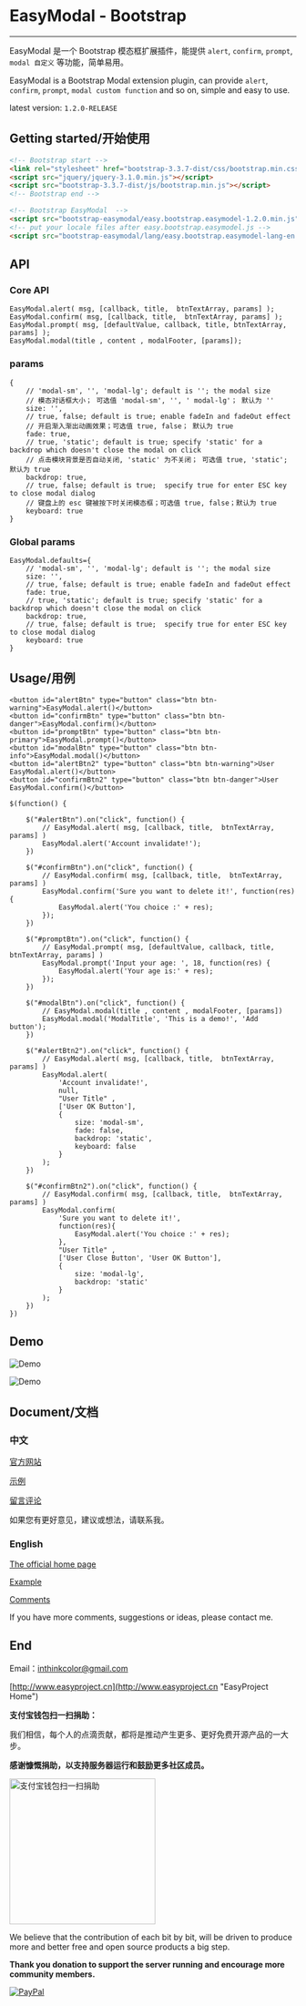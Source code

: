 # EasyModal - Bootstrap

---------------

EasyModal 是一个 Bootstrap 模态框扩展插件，能提供 `alert`, `confirm`, `prompt`, `modal 自定义` 等功能，简单易用。

EasyModal is a Bootstrap Modal extension plugin, can provide `alert`, `confirm`, `prompt`, `modal custom function`  and so on, simple and easy to use.

latest version:  `1.2.0-RELEASE`

## Getting started/开始使用

```HTML
<!-- Bootstrap start -->
<link rel="stylesheet" href="bootstrap-3.3.7-dist/css/bootstrap.min.css">
<script src="jquery/jquery-3.1.0.min.js"></script>
<script src="bootstrap-3.3.7-dist/js/bootstrap.min.js"></script>
<!-- Bootstrap end -->

<!-- Bootstrap EasyModal  -->
<script src="bootstrap-easymodal/easy.bootstrap.easymodel-1.2.0.min.js"></script>
<!-- put your locale files after easy.bootstrap.easymodel.js -->
<script src="bootstrap-easymodal/lang/easy.bootstrap.easymodel-lang-en.js"></script>
```

## API

### Core API
```JS
EasyModal.alert( msg, [callback, title,  btnTextArray, params] );	
EasyModal.confirm( msg, [callback, title,  btnTextArray, params] );
EasyModal.prompt( msg, [defaultValue, callback, title, btnTextArray, params] );		
EasyModal.modal(title , content , modalFooter, [params]);
```

### params
```JS
{
    // 'modal-sm', '', 'modal-lg'; default is ''; the modal size
    // 模态对话框大小； 可选值 'modal-sm', '', ' modal-lg'； 默认为 ''
    size: '', 
    // true, false; default is true; enable fadeIn and fadeOut effect
    // 开启渐入渐出动画效果；可选值 true, false； 默认为 true 
    fade: true,
    // true, 'static'; default is true; specify 'static' for a backdrop which doesn't close the modal on click
    // 点击模块背景是否自动关闭, 'static' 为不关闭； 可选值 true, 'static'; 默认为 true
    backdrop: true,
    // true, false; default is true;  specify true for enter ESC key to close modal dialog
    // 键盘上的 esc 键被按下时关闭模态框；可选值 true, false；默认为 true
    keyboard: true
}
```

### Global params
```JS
EasyModal.defaults={
    // 'modal-sm', '', 'modal-lg'; default is ''; the modal size
    size: '', 
    // true, false; default is true; enable fadeIn and fadeOut effect
    fade: true,
    // true, 'static'; default is true; specify 'static' for a backdrop which doesn't close the modal on click
    backdrop: true,
    // true, false; default is true;  specify true for enter ESC key to close modal dialog
    keyboard: true
}
```



## Usage/用例
```JS
<button id="alertBtn" type="button" class="btn btn-warning">EasyModal.alert()</button>
<button id="confirmBtn" type="button" class="btn btn-danger">EasyModal.confirm()</button>
<button id="promptBtn" type="button" class="btn btn-primary">EasyModal.prompt()</button>
<button id="modalBtn" type="button" class="btn btn-info">EasyModal.modal()</button>
<button id="alertBtn2" type="button" class="btn btn-warning">User EasyModal.alert()</button>
<button id="confirmBtn2" type="button" class="btn btn-danger">User EasyModal.confirm()</button>

$(function() {

    $("#alertBtn").on("click", function() {
    	// EasyModal.alert( msg, [callback, title,  btnTextArray, params] )	
    	EasyModal.alert('Account invalidate!');
    })

    $("#confirmBtn").on("click", function() {
    	// EasyModal.confirm( msg, [callback, title,  btnTextArray, params] )	
    	EasyModal.confirm('Sure you want to delete it!', function(res) {
    		EasyModal.alert('You choice :' + res);
    	});
    })

    $("#promptBtn").on("click", function() {
    	// EasyModal.prompt( msg, [defaultValue, callback, title, btnTextArray, params] )	
    	EasyModal.prompt('Input your age: ', 18, function(res) {
    		EasyModal.alert('Your age is:' + res);
    	});
    })

    $("#modalBtn").on("click", function() {
    	// EasyModal.modal(title , content , modalFooter, [params])
    	EasyModal.modal('ModalTitle', 'This is a demo!', 'Add button');
    })
    
    $("#alertBtn2").on("click", function() {
    	// EasyModal.alert( msg, [callback, title,  btnTextArray, params] )	
    	EasyModal.alert(
    		'Account invalidate!', 
    		null, 
    		"User Title" ,
    		['User OK Button'],
    		{
    			size: 'modal-sm',
    			fade: false,
    			backdrop: 'static',
    			keyboard: false
    		}
    	);
    })

    $("#confirmBtn2").on("click", function() {
    	// EasyModal.confirm( msg, [callback, title,  btnTextArray, params] )	
    	EasyModal.confirm(
    		'Sure you want to delete it!', 
    		function(res){
    			EasyModal.alert('You choice :' + res);
    		}, 
    		"User Title" ,
    		['User Close Button', 'User OK Button'],
    		{
    			size: 'modal-lg',
    			backdrop: 'static'
    		}
    	);
    })
})
```


## Demo

![Demo](doc/images/demo.png)

![Demo](doc/images/demo2.png)




## Document/文档

### 中文

[官方网站](http://www.easyproject.cn/easymodal/zh-cn/index.jsp '官方网站')

[示例](http://www.easyproject.cn/easymodal/zh-cn/index.jsp#demo '示例')

[留言评论](http://www.easyproject.cn/easymodal/zh-cn/index.jsp#donation '留言评论')

如果您有更好意见，建议或想法，请联系我。

### English


[The official home page](http://www.easyproject.cn/easymodal/en/index.jsp 'The official home page')

[Example](http://www.easyproject.cn/easymodal/en/index.jsp#demo 'Example')

[Comments](http://www.easyproject.cn/easymodal/en/index.jsp#donation 'Comments')

If you have more comments, suggestions or ideas, please contact me.

## End

Email：<inthinkcolor@gmail.com>

[http://www.easyproject.cn](http://www.easyproject.cn "EasyProject Home")


**支付宝钱包扫一扫捐助：**

我们相信，每个人的点滴贡献，都将是推动产生更多、更好免费开源产品的一大步。

**感谢慷慨捐助，以支持服务器运行和鼓励更多社区成员。**

<img alt="支付宝钱包扫一扫捐助" src="http://www.easyproject.cn/images/s.png"  title="支付宝钱包扫一扫捐助"  height="256" width="256"></img>



We believe that the contribution of each bit by bit, will be driven to produce more and better free and open source products a big step.

**Thank you donation to support the server running and encourage more community members.**

[![PayPal](http://www.easyproject.cn/images/paypaldonation5.jpg)](https://www.paypal.me/easyproject/10 "Make payments with PayPal - it's fast, free and secure!")

